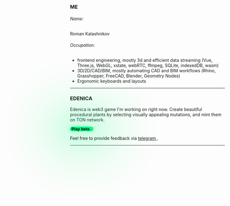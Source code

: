 ### ME
###### Name:
Roman Kalashnikov
###### Occupation:
- frontend engineering, mostly 3d and efficient data streaming (Vue, Three.js, WebGL, xstate, webRTC, ffmpeg, SQLite, indexedDB, wasm)
- 3D/2D/CAD/BIM, mostly automating CAD and BIM workflows (Rhino, Grasshopper, FreeCAD, Blender, Geometry Nodes)
- Ergonomic keyboards and layouts

---

### EDENICA
Edenica is web3 game I'm working on right now. 
Create beautiful procedural plants by selecting visually appealing mutations, and mint them on TON network.
<!-- Visit [website](https://edenica.com) for more info or press button below. -->

 <button href="https://google.com" onclick="location.href='https://t.me/flowercraft_bot/Flowercraft'" style="background-color: springgreen; color: #000; border: 0; font-weight: 600; border-radius: 1.5rem; padding: 0 0.8rem 0 0.3rem; box-shadow: 0 0 160px 80px #0F63, 0 0 8px 2px #6FC4, 0 0 80px 20px #6FC4;"><i class="fa-brands fa-telegram"></i>Play beta</button>

Feel free to provide feedback via [ telegram ](https://t.me/i1991).

---


<!-- Check this [website template](https://github.com/1suo/homepage_template) -->

